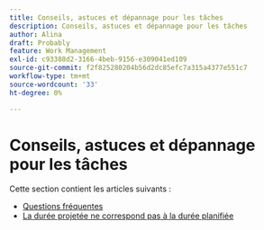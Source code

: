 ```yaml
---
title: Conseils, astuces et dépannage pour les tâches
description: Conseils, astuces et dépannage pour les tâches
author: Alina
draft: Probably
feature: Work Management
exl-id: c93388d2-3166-4beb-9156-e309041ed109
source-git-commit: f2f825280204b56d2dc85efc7a315a4377e551c7
workflow-type: tm+mt
source-wordcount: '33'
ht-degree: 0%

---
```


# Conseils, astuces et dépannage pour les tâches

Cette section contient les articles suivants :

* [Questions fréquentes](../../../manage-work/tasks/tips-tricks-and-troubleshooting/tasks-faqs.md)
* [La durée projetée ne correspond pas à la durée planifiée](../../../manage-work/tasks/tips-tricks-and-troubleshooting/projected-and-planned-durations-dont-match.md)
